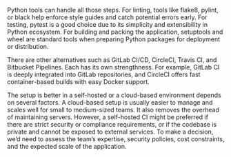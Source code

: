 
Python tools can handle all those steps. For linting, tools like flake8, pylint, or black help enforce style guides and catch potential errors early. For testing, pytest is a good choice due to its simplicity and extensibility in Python ecosystem. For building and packing the application, setuptools and wheel are standard tools when preparing Python packages for deployment or distribution.

There are other alternatives such as GitLab CI/CD, CircleCI, Travis CI, and Bitbucket Pipelines. Each has its own strengthness. For example, GitLab CI is deeply integrated into GitLab repositories, and CircleCI offers fast container-based builds with easy Docker support.

The setup is better in a self-hosted or a cloud-based environment depends on several factors. A cloud-based setup is usually easier to manage and scales well for small to medium-sized teams. It also removes the overhead of maintaining servers. However, a self-hosted CI might be preferred if there are strict security or compliance requirements, or if the codebase is private and cannot be exposed to external services. To make a decision, we’d need to assess the team’s expertise, security policies, cost constraints, and the expected scale of the application.